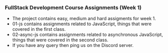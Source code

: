 ### FullStack Development Course Assignments (Week 1)

- The project contains easy, medium and hard assigments for week 1. 
- 01-js contains assignments related to JavaScript, things that were covered in the first class.
- 02-async-js contains assignments related to asynchronous JavaScript, things that were covered in the second class.
- If you have any query then ping us on the Discord server.
  
